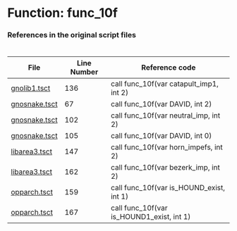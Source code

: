 # Function: func_10f
### References in the original script files

#

| File | Line Number | Reference code |
| --- | --- | --- |
| [gnolib1.tsct](../../../out/gnolib1.tsct#L136) | 136 | call func_10f(var catapult_imp1, int 2) |
| [gnosnake.tsct](../../../out/gnosnake.tsct#L67) | 67 | call func_10f(var DAVID, int 2) |
| [gnosnake.tsct](../../../out/gnosnake.tsct#L102) | 102 | call func_10f(var neutral_imp, int 2) |
| [gnosnake.tsct](../../../out/gnosnake.tsct#L105) | 105 | call func_10f(var DAVID, int 0) |
| [libarea3.tsct](../../../out/libarea3.tsct#L147) | 147 | call func_10f(var horn_impefs, int 2) |
| [libarea3.tsct](../../../out/libarea3.tsct#L162) | 162 | call func_10f(var bezerk_imp, int 2) |
| [opparch.tsct](../../../out/opparch.tsct#L159) | 159 | call func_10f(var is_HOUND_exist, int 1) |
| [opparch.tsct](../../../out/opparch.tsct#L167) | 167 | call func_10f(var is_HOUND1_exist, int 1) |
